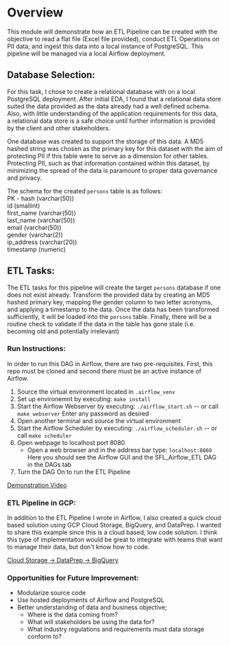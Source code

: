 # Overview

This module will demonstrate how an ETL Pipeline can be created with the objective to read a flat file (Excel file provided), conduct ETL Operations on PII data, and ingest this data into a local instance of PostgreSQL. This pipeline will be managed via a local Airflow deployment.

## Database Selection:

For this task, I chose to create a relational database with on a local PostgreSQL deployment. After initial EDA, I found that a relational data store suited the data provided as the data already had a well defined schema. Also, with little understanding of the application requirements for this data, a relational data store is a safe choice until further information is provided by the client and other stakeholders. 

One database was created to support the storage of this data. A MD5 hashed string was chosen as the primary key for this dataset with the aim of protecting PII if this table were to serve as a dimension for other tables. Protecting PII, such as that information contained within this dataset, by minimizing the spread of the data is paramount to proper data governance and privacy. 

The schema for the created `persons` table is as follows:<br>
PK - hash (varchar(50)) <br>
id (smallint) <br>
first_name (varchar(50)) <br>
last_name (varchar(50)) <br>
email (varchar(50)) <br>
gender (varchar(2)) <br>
ip_address (varchar(20)) <br>
timestamp (numeric) <br>

## ETL Tasks:

The ETL tasks for this pipeline will create the target `persons` database if one does not exist already. Transform the provided data by creating an MD5 hashed primary key, mapping the gender column to two letter acronyms, and applying a timestamp to the data. Once the data has been transformed sufficiently, it will be loaded into the `persons` table. Finally, there will be a routine check to validate if the data in the table has gone stale (i.e. becoming old and potentially irrelevant)

### Run Instructions:
In order to run this DAG in Airflow, there are two pre-requisites. First, this repo must be cloned and second there must be an active instance of Airflow.

1. Source the virtual environment located in `.airflow_venv`
2. Set up environemnt by executing: `make install`
3. Start the Airflow Webserver by executing: `./airflow_start.sh` -- or call `make webserver`
    Enter any password as desired
4. Open another terminal and source the virtual environment
5. Start the Airflow Scheduler by executing: `./airflow_scheduler.sh` -- or call `make scheduler`
6. Open webpage to localhost port 8080
    - Open a web browser and in the address bar type: `localhost:8080`
Here you should see the Airflow GUI and the SFL_Airflow_ETL DAG in the DAGs tab
7. Turn the DAG On to run the ETL Pipeline

[Demonstration Video](https://youtu.be/fBfXb-7X1mY)

### ETL Pipeline in GCP:

In addition to the ETL Pipeline I wrote in Airflow, I also created a quick cloud based solution using GCP Cloud Storage, BigQuery, and DataPrep. I wanted to share this example since this is a cloud based, low code solution. I think this type of implementaiton would be great to integrate with teams that want to manage their data, but don't know how to code. 

[Cloud Storage -> DataPrep -> BigQuery](https://youtu.be/rQxzZBW_iRU)

### Opportunities for Future Improvement:
- Modularize source code
- Use hosted deployments of Airflow and PostgreSQL
- Better understanding of data and business objective;
    - Where is the data coming from?
    - What will stakeholders be using the data for?
    - What industry regulations and requirements must data storage conform to?
